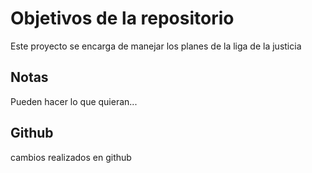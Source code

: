 # Objetivos de la repositorio

Este proyecto se encarga de manejar los planes de la liga de la justicia


## Notas
Pueden hacer lo que quieran...


## Github
cambios realizados en github
